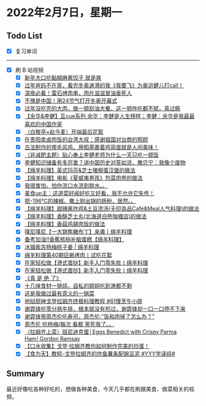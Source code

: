 # 2022年2月7日，星期一
## Todo List

- [x] 复习单词
--------
- [x] 刷 B 站视频
  - [x] [新年大口吃黏糊麻酱饺子 就是爽](https://b23.tv/jeqAF5f)
  - [x] [过年爸妈不在家，看完冬奥速滑的我《我要飞》为奥运健儿打call！](https://b23.tv/6FQo7Np)
  - [x] [深夜必看！雷石烤肉串，肉片滋滋冒油香死人](https://b23.tv/GHJyB8w)
  - [x] [不愧是中国！用24节气打开冬奥开幕式](https://b23.tv/nL7EPGb)
  - [x] [过年没吃完的大肉，做一顿刮油大餐，这一顿咋吃都不腻，真过瘾](https://b23.tv/WEqnUnt)
  - [x] [【余华&李健】互cue系列  余华：李健是人生榜样；李健：余华是我最最喜欢的中国作家](https://b23.tv/6flRrVn)
  - [x] [（白敬亭×赵今麦）开端最后花絮](https://b23.tv/9VOkOPS)
  - [x] [在贵阳卖卤肉饭的台湾大叔：感谢祖国对台商的照顾](https://b23.tv/k9tpYUD)
  - [x] [古法制作的带毛风鸡，用稻草裹着鸡简直就是人间美味！](https://b23.tv/n8tStJ5)
  - [x] [（非减肥主题）贴心奉上李健老师为什么一天只吃一顿饭](https://b23.tv/aCfdIOP)
  - [x] [李健知识储备有多厉害？讲中国历史对答如流，撒贝宁：我像个废物](https://b23.tv/W51vozZ)
  - [x] [【绵羊料理】英式玛芬&芝士猪柳蛋汉堡的做法](https://b23.tv/9Zuwl8u)
  - [x] [【绵羊料理】电影《夏威夷男孩》包菜肉卷的做法](https://b23.tv/smzPEii)
  - [x] [我很害怕，怕你流口水流到脱水。。](https://b23.tv/5DtsvIZ)
  - [x] [美食up主：这道菜好闻好吃又好看，我不允许它失传！](https://b23.tv/juZimdY)
  - [x] [把-196℃的辣椒，撒上刚出锅的肠粉，居然。。](https://b23.tv/Dgx8rto)
  - [x] [【绵羊料理】甜辣酱炸鸡&土豆浓汤(无印良品Café&Meal人气料理)的做法](https://b23.tv/nNqmGBn)
  - [x] [【绵羊料理】香酥芝士丸(北海道白熊咖喱店)的做法](https://b23.tv/yUtaQ5T)
  - [x] [【绵羊料理】香菇鸡腿肉饭的做法](https://b23.tv/GZSwqoc)
  - [x] [噗尼噗尼【一大锅焦糖布丁】来袭丨绵羊料理](https://b23.tv/KoUJd9M)
  - [x] [备考加油!!香蕉核桃补脑蛋糕【绵羊料理】](https://b23.tv/dsP8Kqz)
  - [x] [冰镇紫苏杨梅桃子姜 | 绵羊料理](https://b23.tv/LqbPwd6)
  - [x] [绵羊料理第40期巨蜥烤肉丨试吃花絮](https://b23.tv/qy4Mtez)
  - [x] [在家轻松做【港式蛋挞】新手入门零失败丨绵羊料理](https://b23.tv/yzuMRxe)
  - [x] [在家轻松做【港式蛋挞】新手入门零失败丨绵羊料理](https://b23.tv/IRxXIuw)
  - [x] [《真 是 绝 了》](https://b23.tv/8UrOOC8)
  - [x] [十几味食材一锅炖，自私的姐姐吃到渣都不剩](https://b23.tv/2My1qxL)
  - [x] [这是我做过最有意义的一锅菜](https://b23.tv/dv42onG)
  - [x] [地狱厨神戈登拉姆齐终极料理教程 #61慢烹牛小排](https://b23.tv/9D2aeiK)
  - [x] [谢霆锋吃零分熟牛排，根本就没有煎过，谢霆锋却一口一口停不下来](https://b23.tv/8FqGxxc)
  - [x] [谢霆锋带周杰伦吃寿司，周杰伦:"饭和肉掉了怎么办？”](https://b23.tv/EYt6XBv)
  - [x] [周杰伦 吃杨梅(每次 看都 笑死我了。。](https://b23.tv/AI5f6aU)
  - [x] [〈拉姆齐上菜〉班尼迪克蛋│Eggs Benedict with Crispy Parma Ham│Gordon Ramsay](https://b23.tv/KSKTslv)
  - [x] [【口水收集】戈登·拉姆齐教你如何制作完美的炒蛋！](https://b23.tv/Vs7kiGS)
  - [x] [【食为天】教程-戈登拉姆齐的炸鱼薯条配豌豆泥 #YYY字译组#](https://b23.tv/lPDmElF)

## Summary

最近好像吃各种好吃的，想做各种美食，今天几乎都在刷跟美食、做菜相关的视频。
